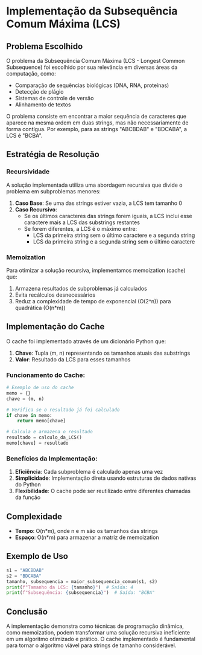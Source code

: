 # Implementação da Subsequência Comum Máxima (LCS)

## Problema Escolhido

O problema da Subsequência Comum Máxima (LCS - Longest Common Subsequence) foi escolhido por sua relevância em diversas áreas da computação, como:
- Comparação de sequências biológicas (DNA, RNA, proteínas)
- Detecção de plágio
- Sistemas de controle de versão
- Alinhamento de textos

O problema consiste em encontrar a maior sequência de caracteres que aparece na mesma ordem em duas strings, mas não necessariamente de forma contígua. Por exemplo, para as strings "ABCBDAB" e "BDCABA", a LCS é "BCBA".

## Estratégia de Resolução

### Recursividade

A solução implementada utiliza uma abordagem recursiva que divide o problema em subproblemas menores:

1. **Caso Base**: Se uma das strings estiver vazia, a LCS tem tamanho 0
2. **Caso Recursivo**:
   - Se os últimos caracteres das strings forem iguais, a LCS inclui esse caractere mais a LCS das substrings restantes
   - Se forem diferentes, a LCS é o máximo entre:
     - LCS da primeira string sem o último caractere e a segunda string
     - LCS da primeira string e a segunda string sem o último caractere

### Memoization

Para otimizar a solução recursiva, implementamos memoization (cache) que:

1. Armazena resultados de subproblemas já calculados
2. Evita recálculos desnecessários
3. Reduz a complexidade de tempo de exponencial (O(2^n)) para quadrática (O(n*m))

## Implementação do Cache

O cache foi implementado através de um dicionário Python que:

1. **Chave**: Tupla (m, n) representando os tamanhos atuais das substrings
2. **Valor**: Resultado da LCS para esses tamanhos

### Funcionamento do Cache:

```python
# Exemplo de uso do cache
memo = {}
chave = (m, n)

# Verifica se o resultado já foi calculado
if chave in memo:
    return memo[chave]

# Calcula e armazena o resultado
resultado = calculo_da_LCS()
memo[chave] = resultado
```

### Benefícios da Implementação:

1. **Eficiência**: Cada subproblema é calculado apenas uma vez
2. **Simplicidade**: Implementação direta usando estruturas de dados nativas do Python
3. **Flexibilidade**: O cache pode ser reutilizado entre diferentes chamadas da função

## Complexidade

- **Tempo**: O(n*m), onde n e m são os tamanhos das strings
- **Espaço**: O(n*m) para armazenar a matriz de memoization

## Exemplo de Uso

```python
s1 = "ABCBDAB"
s2 = "BDCABA"
tamanho, subsequencia = maior_subsequencia_comum(s1, s2)
print(f"Tamanho da LCS: {tamanho}")  # Saída: 4
print(f"Subsequência: {subsequencia}")  # Saída: "BCBA"
```

## Conclusão

A implementação demonstra como técnicas de programação dinâmica, como memoization, podem transformar uma solução recursiva ineficiente em um algoritmo otimizado e prático. O cache implementado é fundamental para tornar o algoritmo viável para strings de tamanho considerável.

